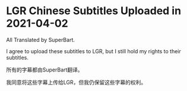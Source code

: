 # LGR Chinese Subtitles Uploaded in 2021-04-02

All Translated by SuperBart. 

I agree to upload these subtitles to LGR, but I still hold my rights to their subtitles. 

所有的字幕都由SuperBart翻译。

我同意将这些字幕上传给LGR，但我仍保留这些字幕的权利。